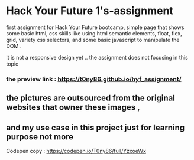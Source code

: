 # Hack Your Future 1's-assignment

first assignment for Hack Your Future bootcamp, simple page that shows some basic html, css skills 
like using html semantic elements, float, flex, grid, variety css selectors, and some basic javascript to manipulate the DOM .

it is not a responsive design yet ..
the assignment does not focusing in this topic

### the preview link : https://t0ny86.github.io/hyf_assignment/

## the pictures are outsourced from the original websites that owner these images ,
## and my use case in this project just for learning purpose not more

 Codepen copy : https://codepen.io/T0ny86/full/YzxoeWx

